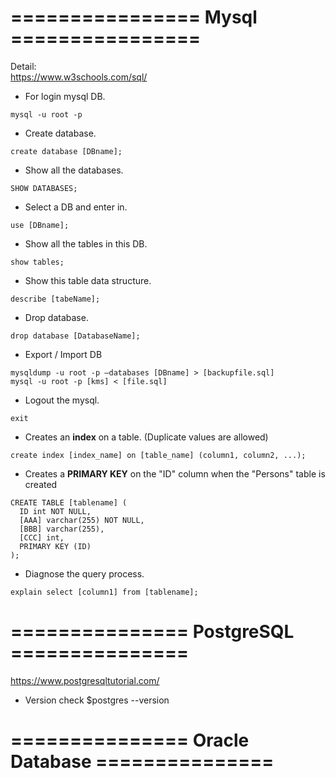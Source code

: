# ================  Mysql  ================
Detail:  
https://www.w3schools.com/sql/

- For login mysql DB.
```
mysql -u root -p
```

- Create database.
```
create database [DBname];
```

- Show all the databases.
```
SHOW DATABASES;
```

- Select a DB and enter in.
```
use [DBname];
```

- Show all the tables in this DB.
```
show tables;
```

- Show this table data structure.
```
describe [tabeName];
```

- Drop database.
```
drop database [DatabaseName];
```

- Export / Import DB
```
mysqldump -u root -p –databases [DBname] > [backupfile.sql]
mysql -u root -p [kms] < [file.sql]
```

- Logout the mysql.
```
exit
```

- Creates an **index** on a table. (Duplicate values are allowed)
```
create index [index_name] on [table_name] (column1, column2, ...);
```

- Creates a **PRIMARY KEY** on the "ID" column when the "Persons" table is created
```
CREATE TABLE [tablename] (
  ID int NOT NULL,
  [AAA] varchar(255) NOT NULL,
  [BBB] varchar(255),
  [CCC] int,
  PRIMARY KEY (ID)
);
```

- Diagnose the query process.
```
explain select [column1] from [tablename];
```

# ===============   PostgreSQL   ===============
https://www.postgresqltutorial.com/

- Version check
$postgres --version


# ===============   Oracle Database   ===============
